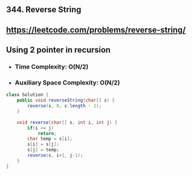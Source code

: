 ## 344. Reverse String
## https://leetcode.com/problems/reverse-string/

## Using 2 pointer in recursion

- ### Time Complexity: O(N/2)
- ### Auxiliary Space Complexity: O(N/2)

```java
class Solution {
    public void reverseString(char[] s) {
        reverse(s, 0, s.length - 1);
    }
    
    void reverse(char[] s, int i, int j) {
        if(i >= j)
            return;
        char temp = s[i];
        s[i] = s[j];
        s[j] = temp;
        reverse(s, i+1, j-1);
    }
}
```

